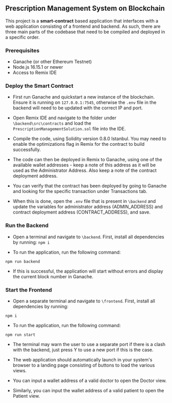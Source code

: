 ## Prescription Management System on Blockchain

This project is a **smart-contract** based application that interfaces with a web application consisting of a frontend and backend. As such, there are three main parts of the codebase that need to be compiled and deployed in a specific order.

### Prerequisites

- Ganache (or other Ethereum Testnet)
- Node.js 16.15.1 or newer
- Access to Remix IDE

### Deploy the Smart Contract
- First run Ganache and quickstart a new instance of the blockchain. Ensure it is running on `127.0.0.1:7545`, otherwise the `.env` file in the backend will need to be updated with the correct IP and port.

- Open Remix IDE and navigate to the folder under `\backend\src\contracts` and load the `PrescriptionManagementSolution.sol` file into the IDE.

- Compile the code, using Solidity version 0.8.0 Istanbul. You may need to enable the optimizations flag in Remix for the contract to build successfully.

- The code can then be deployed in Remix to Ganache, using one of the available wallet addresses - keep a note of this address as it will be used as the Administrator Address. Also keep a note of the contract deployment address. 

- You can verify that the contract has been deployed by going to Ganache and looking for the specific transaction under Transactions tab.

- When this is done, open the `.env` file that is present in `\backend` and update the variables for administrator address (ADMIN_ADDRESS) and contract deployment address (CONTRACT_ADDRESS), and save.

### Run the Backend
- Open a terminal and navigate to `\backend`. First, install all dependencies by running:
`npm i`

- To run the application, run the following command:

`npm run backend`

- If this is successful, the application will start without errors and display the current block number in Ganache.

### Start the Frontend

- Open a separate terminal and navigate to `\frontend`. First, install all dependencies by running:

`npm i`

- To run the application, run the following command:

`npm run start`

- The terminal may warn the user to use a separate port if there is a clash with the backend, just press Y to use a new port if this is the case.

- The web application should automatically launch in your system's browser to a landing page consisting of buttons to load the various views.

- You can input a wallet address of a valid doctor to open the Doctor view.

- Similarly, you can input the wallet address of a valid patient to open the Patient view.
